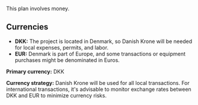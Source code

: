 This plan involves money.

## Currencies

- **DKK:** The project is located in Denmark, so Danish Krone will be needed for local expenses, permits, and labor.
- **EUR:** Denmark is part of Europe, and some transactions or equipment purchases might be denominated in Euros.

**Primary currency:** DKK

**Currency strategy:** Danish Krone will be used for all local transactions. For international transactions, it's advisable to monitor exchange rates between DKK and EUR to minimize currency risks.